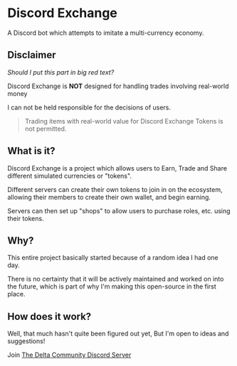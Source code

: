 # Discord Exchange

A Discord bot which attempts to imitate a multi-currency economy.

## Disclaimer

*Should I put this part in big red text?*

Discord Exchange is **NOT** designed for handling trades involving real-world money

I can not be held responsible for the decisions of users.

> Trading items with real-world value for Discord Exchange Tokens is not permitted.

## What is it?

Discord Exchange is a project which allows users to Earn, Trade and Share different simulated currencies or "tokens".

Different servers can create their own tokens to join in on the ecosystem, allowing their members to create their own wallet, and begin earning.

Servers can then set up "shops" to allow users to purchase roles, etc. using their tokens.

## Why?

This entire project basically started because of a random idea I had one day.

There is no certainty that it will be actively maintained and worked on into the future, which is part of why I'm making this open-source in the first place.

## How does it work?

Well, that much hasn't quite been figured out yet, But I'm open to ideas and suggestions!

Join [The Delta Community Discord Server](https://discord.gg/uK758V2auv)
